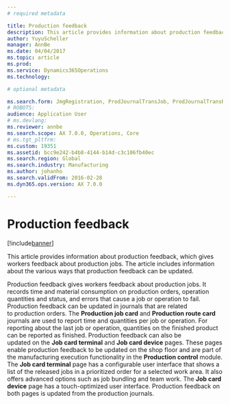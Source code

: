 ```yaml
---
# required metadata

title: Production feedback
description: This article provides information about production feedback, which gives workers feedback about production jobs. The article includes information about the various ways that production feedback can be updated.
author: YuyuScheller
manager: AnnBe
ms.date: 04/04/2017
ms.topic: article
ms.prod: 
ms.service: Dynamics365Operations
ms.technology: 

# optional metadata

ms.search.form: JmgRegistration, ProdJournalTransJob, ProdJournalTransRoute, ProdParmReportFinished
# ROBOTS: 
audience: Application User
# ms.devlang: 
ms.reviewer: annbe
ms.search.scope: AX 7.0.0, Operations, Core
# ms.tgt_pltfrm: 
ms.custom: 19351
ms.assetid: bcc9e242-b4b8-4144-b14d-c3c106fb40ec
ms.search.region: Global
ms.search.industry: Manufacturing
ms.author: johanho
ms.search.validFrom: 2016-02-28
ms.dyn365.ops.version: AX 7.0.0

---
```


# Production feedback

[!include[banner](../includes/banner.md)]


This article provides information about production feedback, which gives workers feedback about production jobs. The article includes information about the various ways that production feedback can be updated.

Production feedback gives workers feedback about production jobs. It records time and material consumption on production orders, operation quantities and status, and errors that cause a job or operation to fail. Production feedback can be updated in journals that are related to production orders. The **Production job card** and **Production route card** journals are used to report time and quantities per job or operation. For reporting about the last job or operation, quantities on the finished product can be reported as finished. Production feedback can also be updated on the **Job card terminal** and **Job card device** pages. These pages enable production feedback to be updated on the shop floor and are part of the manufacturing execution functionality in the **Production control** module. The **Job card terminal** page has a configurable user interface that shows a list of the released jobs in a prioritized order for a selected work area. It also offers advanced options such as job bundling and team work. The **Job card device** page has a touch-optimized user interface. Production feedback on both pages is updated from the production journals.



